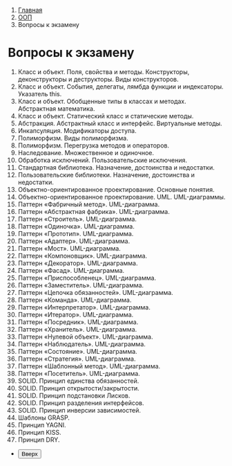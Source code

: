 <ol class="breadcrumb">
  <li class="breadcrumb-item"><a href="{{ site.baseurl }}">Главная</a></li>
  <li class="breadcrumb-item"><a href="{{ site.baseurl }}/OOP/index.html">ООП</a></li>
  <li class="breadcrumb-item active">Вопросы к экзамену</li>
</ol>

# Вопросы к экзамену

1. Класс и объект. Поля, свойства и методы. Конструкторы, деконструкторы и деструкторы. Виды конструкторов.
1. Класс и объект. События, делегаты, лямбда функции и индексаторы. Указатель this.
1. Класс и объект. Обобщенные типы в классах и методах. Абстрактная математика.
1. Класс и объект. Статический класс и статические методы.
1. Абстракция. Абстрактный класс и интерфейс. Виртуальные методы.
1. Инкапсуляция. Модификаторы доступа.
1. Полиморфизм. Виды полиморфизма.
1. Полиморфизм. Перегрузка методов и операторов.
1. Наследование. Множественное и одиночное.
1. Обработка исключений. Пользовательские исключения.
1. Стандартная библиотека. Назначение, достоинства и недостатки.
1. Пользовательские библиотеки. Назначение, достоинства и недостатки.
1. Объектно-ориентированное проектирование. Основные понятия.
1. Объектно-ориентированное проектирование. UML. UML-диаграммы.
1. Паттерн «Фабричный метод». UML-диаграмма.
1. Паттерн «Абстрактная фабрика». UML-диаграмма.
1. Паттерн «Строитель». UML-диаграмма.
1. Паттерн «Одиночка». UML-диаграмма.
1. Паттерн «Прототип». UML-диаграмма.
1. Паттерн «Адаптер». UML-диаграмма.
1. Паттерн «Мост». UML-диаграмма.
1. Паттерн «Компоновщик». UML-диаграмма.
1. Паттерн «Декоратор». UML-диаграмма.
1. Паттерн «Фасад». UML-диаграмма.
1. Паттерн «Приспособленец». UML-диаграмма.
1. Паттерн «Заместитель». UML-диаграмма.
1. Паттерн «Цепочка обязанностей». UML-диаграмма.
1. Паттерн «Команда». UML-диаграмма.
1. Паттерн «Интерпретатор». UML-диаграмма.
1. Паттерн «Итератор». UML-диаграмма.
1. Паттерн «Посредник». UML-диаграмма.
1. Паттерн «Хранитель». UML-диаграмма.
1. Паттерн «Нулевой объект». UML-диаграмма.
1. Паттерн «Наблюдатель». UML-диаграмма.
1. Паттерн «Состояние». UML-диаграмма.
1. Паттерн «Стратегия». UML-диаграмма.
1. Паттерн «Шаблонный метод». UML-диаграмма.
1. Паттерн «Посетитель». UML-диаграмма.
1. SOLID. Принцип единства обязанностей.
1. SOLID. Принцип открытости/закрытости.
1. SOLID. Принцип подстановки Лисков.
1. SOLID. Принцип разделения интерфейсов.
1. SOLID. Принцип инверсии зависимостей.
1. Шаблоны GRASP.
1. Принцип YAGNI.
1. Принцип KISS.
1. Принцип DRY.

<div class="row">
  <div class="col-lg-12">
   <ul class="list-unstyled">
     <li class="float-end">
       <button type="button" class="btn btn-outline-primary" onclick="window.location.href='#вопросы-к-экзамену';">Вверх</button>
     </li>
     <!-- <li  class="float-end">
       <button type="button" class="btn btn-primary" onclick="window.location.href='{{ site.baseurl }}/OOP/labs/lab10.html';">ЛР №10 →</button>
     </li> -->
     <!-- <li>
       <button type="button" class="btn btn-primary" onclick="window.location.href='{{ site.baseurl }}/OOP/labs/lab8.html';">← ЛР №8</button>
     </li> -->
   </ul>
  </div>
</div>
